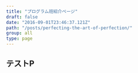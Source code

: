 ```yaml
---
title: "プログラム班紹介ページ"
draft: false
date: "2016-09-01T23:46:37.121Z"
path: "/posts/perfecting-the-art-of-perfection/"
group: all
type: page
---
```


## テストP